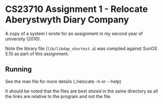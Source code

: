 CS23710 Assignment 1 - Relocate Aberystwyth Diary Company
=========================================================

A copy of a system I wrote for an assignment in my second year of university (2010).

Note the library file (`lib/libdap_shortest.a`) was compiled against SunOS 5.10 as part of this assignment.


Running
-------

See the man file for more details (./relocate -h or --help)

It should be noted that the files are best stored in the same directory as all the links are relative to the program and not the file.
